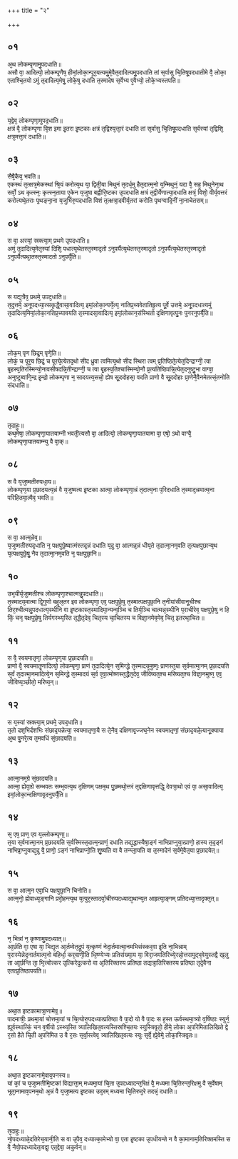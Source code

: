 +++
title = "२"

+++
## ०१
अ᳘थ लोकम्पृणामु᳘पदधाति॥  
असौ वा᳘ आदित्यो᳘ लोकम्पृ᳘णैष᳘ हीमां᳘लोका᳘न्पूर᳘यत्यमु᳘मे᳘वैत᳘दादित्यमु᳘पदधाति तां स᳘र्वासु चि᳘तिषू᳘पदधातीमे वै᳘ लोका᳘ एताश्चि᳘तयो ऽमुं त᳘दादित्य᳘मेषु᳘ लोके᳘षु दधाति त᳘स्मादेष स᳘र्वेभ्य ए᳘वैभ्यो᳘ लोके᳘भ्यस्तपति॥  
## ०२
य᳘द्वेव᳘ लोकम्पृणा᳘मुपद᳘धाति॥  
क्षत्रं वै᳘ लोकम्पृणा वि᳘श इमा इ᳘तरा इ᳘ष्टकाः क्षत्रं त᳘द्विश्य᳘त्ता᳘रं दधाति तां स᳘र्वासु चि᳘तिषू᳘पदधाति स᳘र्वस्यां त᳘द्विशि᳘ क्षत्र᳘मत्ता᳘रं दधाति॥  
## ०३
सैषै᳘कैव᳘ भवति॥  
एकस्थं त᳘त्क्षत्र᳘मेकस्थां श्रि᳘यं करोत्य᳘थ या᳘ द्विती᳘या मिथुनं त᳘दर्ध᳘मु हैत᳘दात्म᳘नो य᳘न्मिथुनं᳘ यदा वै᳘ सह᳘ मिथुनेना᳘थ सर्वो᳘ ऽथ कृत्स्नः᳘ कृत्स्न᳘ताया ए᳘केन य᳘जुषा बह्वीरि᳘ष्टका उ᳘पदधाति क्षत्रं त᳘द्वीर्येणात्या᳘दधाति क्षत्रं᳘ विशो᳘ वीर्य᳘वत्तरं करोत्यथे᳘तराः पृ᳘थङ्ना᳘ना य᳘जुर्भिरु᳘पदधाति विशं त᳘त्क्षत्रा᳘दवीर्य᳘तरां करोति पृथग्वादि᳘नीं ना᳘नाचेतसम्॥  
## ०४
स वा᳘ अस्यां᳘ स्रक्त्या᳘म् प्रथमे उ᳘पदधाति॥  
अमुं त᳘दादित्य᳘मेत᳘स्यां दिशि᳘ पधात्य᳘थेतस्त᳘स्माद᳘तो ऽनुपर्यैत्य᳘थेतस्त᳘स्माद᳘तो ऽनुपर्यैत्य᳘थेतस्त᳘स्माद᳘तो ऽनुपर्यैत्यथा᳘तस्त᳘स्मादतो ऽनुपर्यै᳘ति॥  
## ०५
स यद्य᳘त्रैव᳘ प्रथमे᳘ उपद᳘धाति॥  
त᳘दुत्तमे᳘ अनूपदध्या᳘त्सकृ᳘द्धै᳘वासा᳘वादित्य᳘ इमां᳘लोका᳘न्पर्ये᳘त्य᳘ नातिप्र᳘च्यवेतातिहृ᳘त्य पू᳘र्वे उत्तमे᳘ अनू᳘पदधात्यमुं त᳘दादित्य᳘मिमां᳘लोका᳘नतिप्र᳘च्यावयति त᳘स्मादसा᳘वादित्य᳘ इमां᳘लोकान᳘संस्थितो द᳘क्षिणावृत्पु᳘नः पुनरनुपर्यै᳘ति॥  
## ०६
लोक᳘म् पृण छिद्र᳘म् पृणे᳘ति॥  
लोकं᳘ च पूर᳘य छिद्रं᳘ च पूरये᳘त्येतद᳘थो सीद ध्रुवा त्वमित्य᳘थो सीद स्थिरा त्वम् प्र᳘तिष्ठिते᳘त्येत᳘दिन्द्राग्नी᳘ त्वा बृ᳘हस्प᳘तिरस्मिन्यो᳘नावसीषदन्नि᳘तीन्द्राग्नी᳘ च त्वा बृ᳘हस्प᳘तिश्चास्मिन्यो᳘नौ प्र᳘त्यतिष्ठिपन्नि᳘त्येत᳘दनुष्टु᳘भा वाग्वा᳘ अनुष्टुब्वागि᳘न्द्र इ᳘न्द्रो लोकम्पृणा न᳘ सादयत्य᳘सन्नो᳘ ह्येष सू᳘ददोहसा᳘ वदति प्राणो वै सू᳘ददोहाः प्रा᳘णेनै᳘वैनमेतत्सं᳘तनोति संदधाति॥  
## ०७
त᳘दाहुः॥  
कथ᳘मेषा᳘ लोकम्पृणा᳘यातयाम्नी भवती᳘त्यसौ वा᳘ आदित्यो᳘ लोकम्पृणा᳘यातयामा वा᳘ एषो᳘ ऽथो वाग्वै᳘ लोकम्पृणा᳘यातयाम्न्यु वै वा᳘क्॥  
## ०८
स वै य᳘जुष्मतीरुपधा᳘य॥  
लोकम्पृण᳘या प्र᳘छादयत्य᳘न्नं वै य᳘जुष्मत्य इ᳘ष्टका आत्मा᳘ लोकम्पृणा᳘न्नं त᳘दात्म᳘ना प᳘रिदधाति त᳘स्माद᳘न्नमात्म᳘ना परिहितमा᳘त्मैव᳘ भवति॥  
## ०९
स वा᳘ आत्म᳘न्नेव᳟॥  
य᳘जुष्मतीरुपद᳘धाति न᳘ पक्षपुछे᳘ष्वात्मंस्तद᳘न्नं दधाति य᳘दु वा᳘ आत्मन्न᳘न्नं धीय᳘ते त᳘दात्मा᳘नम᳘वति त᳘त्पक्षपुछान्य᳘थ य᳘त्पक्षपुछे᳘षु᳘ नैव त᳘दात्मा᳘नम᳘वति न᳘ पक्षपुछा᳘नि॥  
## १०
उभ᳘यीर्य᳘जुष्मतीश्च लोकम्पृणा᳘श्चात्मन्नु᳘पदधाति॥  
त᳘स्मादय᳘मात्मा द्वि᳘गुणो बहुल᳘तर इव लोकम्पृणा᳘ एव᳘ पक्षपुछे᳘षु त᳘स्मात्पक्षपुछा᳘नि त᳘नीयांसीवानू᳘चीश्च तिर᳘श्चीत्मन्नु᳘पदधात्य᳘स्थीनि वा इ᳘ष्टकास्त᳘स्मादिमा᳘न्यन्व᳘ञ्चि च तिर्य᳘ञ्चि चात्मन्न᳘स्थीनि प᳘राचीरेव᳘ पक्षपुछे᳘षु न हि किं᳘ चन᳘ पक्षपुछे᳘षु तिर्यगस्थ्य᳘स्ति त᳘द्धैत᳘देव᳘ चित᳘स्य चा᳘चितस्य च विज्ञा᳘नमेव᳘मेव᳘ चित᳘ इतरथा᳘चितः॥  
## ११
स वै᳘ स्वयमातृणां᳘ लोकम्पृण᳘या प्र᳘छादयति॥  
प्राणो वै᳘ स्वयमातृ᳘णादित्यो᳘ लोकम्पृणा᳘ प्राणं त᳘दादित्ये᳘न स᳘मिन्द्धे त᳘स्मादय᳘मुष्णः᳘ प्राणस्त᳘या स᳘र्वमात्मा᳘नम् प्र᳘छादयति स᳘र्वं त᳘दात्मा᳘नमादित्ये᳘न स᳘मिन्द्धे त᳘स्मादयं स᳘र्व ए᳘वा᳘त्मोष्णस्त᳘द्धैत᳘देव᳘ जीविष्यत᳘श्च मरिष्यत᳘श्च विज्ञा᳘नमुष्ण᳘ एव᳘ जीविष्य᳘ञ्छीतो᳘ मरिष्य᳘न्॥  
## १२
स य᳘स्यां स्रक्त्या᳘म् प्रथमे᳘ उपद᳘धाति॥  
त᳘तो दश᳘भिर्दशभिः संछाद᳘यन्नेत्या᳘ स्वयमातृणा᳘यै स ते᳘नैव᳘ दक्षिणावृ᳘ज्जघ᳘नेन स्वयमातृणां᳘ संछाद᳘यन्ने᳘त्यानू᳘क्याया अ᳘थ पु᳘नरे᳘त्य त᳘मवधिं सं᳘छादयति॥  
## १३
आत्मा᳘नम᳘ग्रे सं᳘छादयति॥  
आत्मा᳘ ह्येवा᳘ग्रे सम्भवतः सम्भ᳘वत्य᳘थ द᳘क्षिणम् पक्षम᳘थ पु᳘छमथो᳘त्तरं त᳘द्दक्षिणावृत्तद्धि᳘ देवत्रा᳘थो एवं वा᳘ असा᳘वादित्य᳘ इमां᳘लोका᳘न्दक्षिणावृ᳘दनुपर्यै᳘ति॥  
## १४
स᳘ एष᳘ प्राण᳘ एव य᳘ल्लोकम्पृणा᳟॥  
त᳘या स᳘र्वमात्मा᳘नम् प्र᳘छादयति स᳘र्वस्मिस्त᳘दात्म᳘न्प्राणं᳘ दधाति तद्य᳘द्धास्यैषा᳘ङ्गं नाभिप्राप्नुया᳘त्प्राणो᳘ हास्य त᳘द᳘ङ्गं नाभिप्रा᳘प्नुयाद्य᳘दु वै᳘ प्राणो᳘ ऽङ्गं नाभिप्राप्नो᳘ति शु᳘ष्यति वा वै तन्म्ला᳘यति वा त᳘स्मादेनं स᳘र्वमे᳘वैत᳘या प्र᳘छादयेत्॥  
## १५
स वा᳘ आत्म᳘न एवा᳘धि पक्षपुछा᳘नि चिनोति॥  
आत्म᳘नो᳘ ह्येवाध्य᳘ङ्गानि प्ररो᳘हन्त्य᳘थ य᳘त्पुर᳘स्तादर्वा᳘चीरुपदध्याद्य᳘थान्य᳘त आहृत्या᳘ङ्गम् प्रतिदध्या᳘त्तादृक्त᳘त्॥  
## १६
न᳘ भिन्नां न᳘ कृष्णामु᳘पदध्यात्॥  
आ᳘र्छति वा᳘ एषा या᳘ भिद्य᳘त आ᳘र्तम्वेत᳘द्रूपं य᳘त्कृष्णं नेदा᳘र्तमात्मा᳘नमभिसंस्कर᳘वा इ᳘ति ना᳘भिन्नाम् प᳘रास्येन्नेद᳘नार्तमात्म᳘नो बहिर्धा᳘ कर᳘वाणी᳘ति धि᳘ष्ण्येभ्यः प्रतिसंख्या᳘य या᳘ विरा᳘जमतिरिच्ये᳘रन्नो᳘त्तरामुद्भ᳘वेयुस्तद्वै ख᳘लु ता आ᳘र्छन्ति ता᳘ भि᳘त्त्वोत्कर उ᳘त्किरेदुत्करो वा अ᳘तिरिक्तस्य प्रतिष्ठा तद्यत्रा᳘तिरिक्तस्य प्रतिष्ठा त᳘दे᳘वैना एतत्प्र᳘तिष्ठापयति॥  
## १७
अथा᳘त इष्टकामात्रा᳘णामेव᳟॥  
पादमात्रीः᳘ प्रथमा᳘यां चोत्तमा᳘यां च चि᳘त्योरु᳘पदध्यात्प्रतिष्ठा वै पा᳘दो यो वै पा᳘दः स ह᳘स्त ऊर्वस्थमा᳘त्र्यो व᳘र्षिष्ठाः स्युर्न᳘ ह्यूर्वस्थात्किं᳘ चन व᳘र्षीयो ऽस्थ्य᳘स्ति त्र्यालिखित᳘वत्यस्तिस्रश्चि᳘तयः स्युस्त्रिवृ᳘तो᳘ हीमे᳘ लोका अ᳘परिमितालिखिते द्वे र᳘सो हैते चि᳘ती अ᳘परिमित उ वै र᳘सः स᳘र्वा᳘स्त्वेव᳘ त्र्यालिखित᳘वत्यः स्युः स᳘र्वे᳘ ह्ये᳘वेमे᳘ लोका᳘स्त्रिवृ᳘तः॥  
## १८
अथा᳘त इ᳘ष्टकानामे᳘वाव᳘पनस्य॥  
यां कां᳘ च य᳘जुष्मतीमि᳘ष्टकां विद्यात्ता᳘म् मध्यमा᳘यां चि᳘ता उ᳘पदध्यादन्त᳘रिक्षं वै᳘ मध्यमा चि᳘तिरन्त᳘रिक्षमु वै स᳘र्वेषाम् भूता᳘नामाव᳘पनम᳘थो अ᳘न्नं वै य᳘जुष्मत्य इ᳘ष्टका उद᳘रम् मध्यमा चि᳘तिरुद᳘रे तदन्नं᳘ दधाति॥  
## १९
त᳘दाहुः॥  
नो᳘पदध्यान्ने᳘दतिरेच᳘यानी᳘ति स वा उ᳘पैव᳘ दध्यात्का᳘मेभ्यो वा᳘ एता इ᳘ष्टका उ᳘पधीयन्ते न वै का᳘मानाम᳘तिरिक्तमस्ति स वै᳘ नैवो᳘पदध्यादेता᳘वद्वा᳘ एत᳘द्देवा᳘ अकुर्वन्॥  